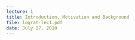 ```yaml
---
lecture: 1
title: Introduction, Motivation and Background
file: lograt-lec1.pdf
date: July 27, 2010
---
```



